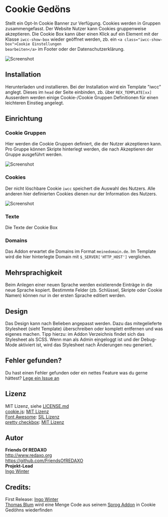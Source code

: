 # Cookie Gedöns

Stellt ein Opt-In Cookie Banner zur Verfügung. Cookies werden in Gruppen zusammengefasst. Der Website Nutzer kann Cookies gruppenweise akzeptieren. Die Cookie Box kann über einen Klick auf ein Element mit der Klasse <code>iwcc-show-box</code> wieder geöffnet werden, zb. ein <code>&lt;a class="iwcc-show-box"&gt;Cookie Einstellungen bearbeiten&lt;/a&gt;</code> im Footer oder der Datenschutzerklärung.

![Screenshot](https://github.com/FriendsOfREDAXO/iwcc/blob/assets/iwcc.jpg?raw=true)

## Installation
Herunterladen und installieren. Bei der Installation wird ein Template "iwcc" anglegt. Dieses im <code>head</code> der Seite einbinden, zb. über <code>REX_TEMPLATE[xx]</code>  
Ausserdem werden einige Cookie-/Cookie Gruppen Definitionen für einen leichteren Einstieg angelegt.

## Einrichtung

### Cookie Gruppen
Hier werden die Cookie Gruppen definiert, die der Nutzer akzeptieren kann. Pro Gruppe können Skripte hinterlegt werden, die nach Akzeptieren der Gruppe ausgeführt werden.

![Screenshot](https://github.com/FriendsOfREDAXO/iwcc/blob/assets/iwcc-cookiegroups.jpg?raw=true)

### Cookies
Der nicht löschbare Cookie <code>iwcc</code> speichert die Auswahl des Nutzers. Alle anderen hier definierten Cookies dienen nur der Information des Nutzers.

![Screenshot](https://github.com/FriendsOfREDAXO/iwcc/blob/assets/iwcc-cookies.jpg?raw=true)

### Texte
Die Texte der Cookie Box

### Domains
Das Addon erwartet die Domains im Format <code>meinedomain.de</code>. Im Template wird die hier hinterlegte Domain mit <code>$_SERVER['HTTP_HOST']</code> verglichen.

## Mehrsprachigkeit
Beim Anlegen einer neuen Sprache werden existierende Einträge in die neue Sprache kopiert. Bestimmte Felder (zb. Schlüssel, Skripte oder Cookie Namen) können nur in der ersten Sprache editiert werden.

## Design
Das Design kann nach Belieben angepasst werden. Dazu das mitegelieferte Stylesheet (sieht Template) überschreiben oder komplett entfernen und was eigenes machen. Tipp hierzu: im Addon Verzeichnis findet sich das Stylesheet als SCSS. Wenn man als Admin eingeloggt ist und der Debug-Mode aktiviert ist, wird das Stylesheet nach Änderungen neu generiert.

## Fehler gefunden?
Du hast einen Fehler gefunden oder ein nettes Feature was du gerne hättest? [Lege ein Issue an](https://github.com/FriendsOfREDAXO/iwcc/issues)

## Lizenz
MIT Lizenz, siehe [LICENSE.md](https://github.com/FriendsOfREDAXO/iwcc/blob/master/LICENSE.md)  
[cookie.js](https://github.com/js-cookie/js-cookie): [MIT Lizenz](https://github.com/js-cookie/js-cookie/blob/master/LICENSE)  
[Font Awesome](https://fontawesome.com/v4.7.0/): [SIL Lizenz](https://fontawesome.com/v4.7.0/license/)  
[pretty checkbox](https://github.com/lokesh-coder/pretty-checkbox): [MIT Lizenz](https://github.com/lokesh-coder/pretty-checkbox/blob/master/LICENSE)  

## Autor
**Friends Of REDAXO**  
http://www.redaxo.org  
https://github.com/FriendsOfREDAXO  
**Projekt-Lead**  
[Ingo Winter](https://github.com/IngoWinter)

## Credits:
First Release: [Ingo Winter](https://github.com/IngoWinter)  
[Thomas Blum](https://github.com/tbaddade/) wird eine Menge Code aus seinem [Sprog Addon](https://github.com/tbaddade/redaxo_sprog) in Cookie Gedöhns wiederfinden  
 
